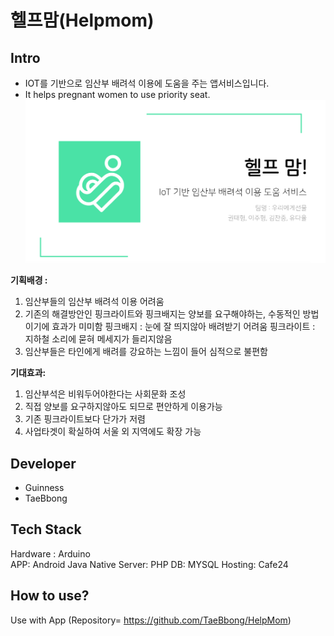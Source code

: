 # 헬프맘(Helpmom)

## Intro
 - IOT를 기반으로 임산부 배려석 이용에 도움을 주는 앱서비스입니다.
 - It helps pregnant women to use priority seat.
![img](./helpmom.png)

**기획배경 :** 
1. 임산부들의 임산부 배려석 이용 어려움
2. 기존의 해결방안인 핑크라이트와 핑크배지는 양보를 요구해야하는, 수동적인 방법이기에 효과가 미미함
   핑크배지 : 눈에 잘 띄지않아 배려받기 어려움
   핑크라이트 : 지하철 소리에 묻혀 메세지가 들리지않음
3. 임산부들은 타인에게 배려를 강요하는 느낌이 들어 심적으로 불편함

**기대효과:**
1. 임산부석은 비워두어야한다는 사회문화 조성
2. 직접 양보를 요구하지않아도 되므로 편안하게 이용가능
3. 기존 핑크라이트보다 단가가 저렴
4. 사업타겟이 확실하여 서울 외 지역에도 확장 가능

## Developer

- Guinness
- TaeBbong

## Tech Stack

Hardware : Arduino<br>
APP: Android Java Native
Server: PHP
DB: MYSQL
Hosting: Cafe24

## How to use?
Use with App (Repository= https://github.com/TaeBbong/HelpMom)
